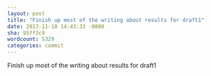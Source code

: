 ```yaml
---
layout: post
title: "Finish up most of the writing about results for draft1"
date: 2017-11-10 14:43:33 -0800
sha: 95ff3c9
wordcount: 5329
categories: commit
---
```

Finish up most of the writing about results for draft1
